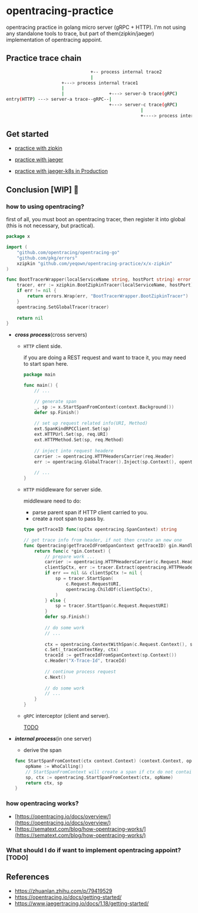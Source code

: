 # opentracing-practice
opentracing practice in golang micro server (gRPC + HTTP). I'm not using any standalone tools to trace, 
but part of them(zipkin/jaeger) implementation of opentracing appoint. 

## Practice trace chain
```sh
                                +-- process internal trace2
                                |
                     +---> process internal trace1
                     |
                     |                 +---> server-b trace(gRPC)
entry(HTTP) ---> server-a trace--gRPC--|
                                       +---> server-c trace(gRPC)
                                                   |
                                                   +----> process internal trace3
```

## Get started

* [practice with zipkin](./docs/zipkin-get-started.md)
* [practice with jaeger](./docs/jaeger-get-started.md)

* [practice with jaeger-k8s in Production](./docs/jaeger-k8s.md)

## Conclusion [WIP] 🚀

### how to using opentracing?

first of all, you must boot an opentracing tracer, then register it into global (this is not necessary, but practical).

```go
package x

import (
    "github.com/opentracing/opentracing-go"
    "github.com/pkg/errors"
    xzipkin "github.com/yeqown/opentracing-practice/x/x-zipkin"
)

func BootTracerWrapper(localServiceName string, hostPort string) error {
    tracer, err := xzipkin.BootZipkinTracer(localServiceName, hostPort)
    if err != nil {
        return errors.Wrap(err, "BootTracerWrapper.BootZipkinTracer")
    }
    opentracing.SetGlobalTracer(tracer)
    
    return nil
}
```

* ***cross process***(cross servers)
    * `HTTP` client side.
    
        if you are doing a REST request and want to trace it, you may need to start span here.  
        
        ```go
        package main
        
        func main() {
            // ...
        
            // generate span
            _, sp := x.StartSpanFromContext(context.Background())
            defer sp.Finish()
            
            // set up request related info(URI, Method)
            ext.SpanKindRPCClient.Set(sp)
            ext.HTTPUrl.Set(sp, req.URI)
            ext.HTTPMethod.Set(sp, req.Method)
            
            // inject into request headere
            carrier := opentracing.HTTPHeadersCarrier(req.Header)
            err := opentracing.GlobalTracer().Inject(sp.Context(), opentracing.HTTPHeaders, carrier)
            
            // ...
        }
        ```   

    * `HTTP` middleware for server side.
    
        middleware need to do: 
        * parse parent span if HTTP client carried to you.
        * create a root span to pass by.
        
        ```go
        type getTraceID func(spCtx opentracing.SpanContext) string
        
        // get trace info from header, if not then create an new one
        func Opentracing(getTraceIdFromSpanContext getTraceID) gin.HandlerFunc {
            return func(c *gin.Context) {
                // prepare work ...
                carrier := opentracing.HTTPHeadersCarrier(c.Request.Header)
                clientSpCtx, err := tracer.Extract(opentracing.HTTPHeaders, carrier)
                if err == nil && clientSpCtx != nil {
                    sp = tracer.StartSpan(
                        c.Request.RequestURI,
                        opentracing.ChildOf(clientSpCtx),
                    )
                } else {
                    sp = tracer.StartSpan(c.Request.RequestURI)
                }
                defer sp.Finish()
                
                // do some work
                // ...
                
                ctx = opentracing.ContextWithSpan(c.Request.Context(), sp)
                c.Set(_traceContextKey, ctx)
                traceId := getTraceIdFromSpanContext(sp.Context())
                c.Header("X-Trace-Id", traceId)
                
                // continue process request
                c.Next()
                
                // do some work 
                // ...
            }
        }
        ```

    * `gRPC` interceptor (client and server).
        
        [TODO](#)
    
* ***internal process***(in one server)
    * derive the span

    ```go
    func StartSpanFromContext(ctx context.Context) (context.Context, opentracing.Span) {
        opName := WhoCalling()
        // StartSpanFromContext will create a span if ctx do not contains trace data. 
        sp, ctx := opentracing.StartSpanFromContext(ctx, opName)
        return ctx, sp
    }
    ```

### how opentracing works?

* [https://opentracing.io/docs/overview/](https://opentracing.io/docs/overview/)
* [https://sematext.com/blog/how-opentracing-works/](https://sematext.com/blog/how-opentracing-works/)

### What should I do if want to implement opentracing appoint? [TODO]

## References

* https://zhuanlan.zhihu.com/p/79419529
* https://opentracing.io/docs/getting-started/
* https://www.jaegertracing.io/docs/1.18/getting-started/